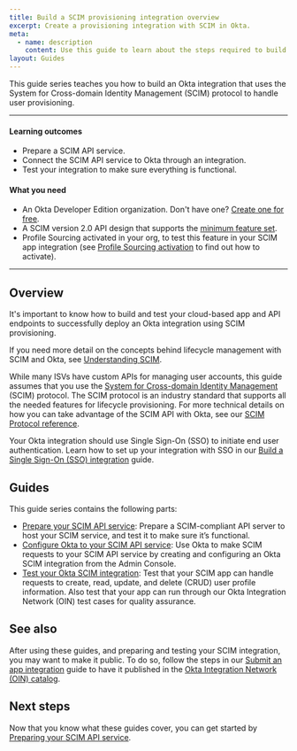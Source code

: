 ```yaml
---
title: Build a SCIM provisioning integration overview
excerpt: Create a provisioning integration with SCIM in Okta.
meta:
  - name: description
    content: Use this guide to learn about the steps required to build an Okta integration that uses SCIM to handle user provisioning.
layout: Guides
---
```


This guide series teaches you how to build an Okta integration that uses the System for Cross-domain Identity Management (SCIM) protocol to handle user provisioning.

---

#### Learning outcomes

* Prepare a SCIM API service.
* Connect the SCIM API service to Okta through an integration.
* Test your integration to make sure everything is functional.

#### What you need

* An Okta Developer Edition organization. Don't have one? [Create one for free](https://developer.okta.com/signup).
* A SCIM version 2.0 API design that supports the [minimum feature set](/docs/guides/scim-provisioning-integration-prepare/main/#features).
* Profile Sourcing activated in your org, to test this feature in your SCIM app integration (see [Profile Sourcing activation](/docs/guides/scim-provisioning-integration-test/main/#profile-sourcing-activation) to find out how to activate).

---

## Overview

It's important to know how to build and test your cloud-based app and API endpoints to successfully deploy an Okta integration using SCIM provisioning.

If you need more detail on the concepts behind lifecycle management with SCIM and Okta, see [Understanding SCIM](/docs/concepts/scim/).

While many ISVs have custom APIs for managing user accounts, this guide assumes that you use the [System for Cross-domain Identity Management](https://scim.cloud) (SCIM) protocol. The SCIM protocol is an industry standard that supports all the needed features for lifecycle provisioning. For more technical details on how you can take advantage of the SCIM API with Okta, see our [SCIM Protocol reference](https://developer.okta.com/docs/api/openapi/okta-scim/guides/).

Your Okta integration should use Single Sign-On (SSO) to initiate end user authentication. Learn how to set up your integration with SSO in our [Build a Single Sign-On (SSO) integration](/docs/guides/build-sso-integration/) guide.

## Guides

This guide series contains the following parts:

* [Prepare your SCIM API service](/docs/guides/scim-provisioning-integration-prepare/): Prepare a SCIM-compliant API server to host your SCIM service, and test it to make sure it’s functional.
* [Configure Okta to your SCIM API service](/docs/guides/scim-provisioning-integration-connect/): Use Okta to make SCIM requests to your SCIM API service by creating and configuring an Okta SCIM integration from the Admin Console.
* [Test your Okta SCIM integration](/docs/guides/scim-provisioning-integration-test/): Test that your SCIM app can handle requests to create, read, update, and delete (CRUD) user profile information. Also test that your app can run through our Okta Integration Network (OIN) test cases for quality assurance.

## See also

After using these guides, and preparing and testing your SCIM integration, you may want to make it public. To do so, follow the steps in our [Submit an app integration](/docs/guides/submit-app) guide to have it published in the [Okta Integration Network (OIN) catalog](https://www.okta.com/integrations/).

## Next steps

Now that you know what these guides cover, you can get started by [Preparing your SCIM API service](/docs/guides/scim-provisioning-integration-prepare/).